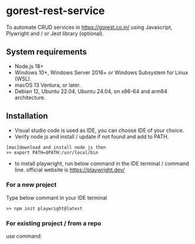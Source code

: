 # gorest-rest-service
To automate CRUD services in https://gorest.co.in/ using Javascript, Plywright and / or Jest library (optional).

## System requirements
- Node.js 18+
- Windows 10+, Windows Server 2016+ or Windows Subsystem for Linux (WSL).
 - macOS 13 Ventura, or later.
- Debian 12, Ubuntu 22.04, Ubuntu 24.04, on x86-64 and arm64 architecture.

## Installation
- Visual studio code is used as IDE, you can choose IDE of your choice.
- Verify node js and install / update if not found and add to PATH.
```
[mac]download and install node js then
>> export PATH=$PATH:/usr/local/bin
```
- to install playwright, run below command in the IDE terminal / command line. official website is https://playwright.dev/
### For a new project
Type below commant in your IDE terminal
```
>> npm init playwright@latest
```

### For existing project / from a repo
use command:
